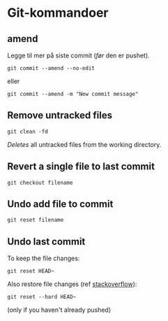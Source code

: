 # Git-kommandoer

## amend

Legge til mer på siste commit (*før* den er pushet).

```
git commit --amend --no-edit
```
eller
```
git commit --amend -m "New commit message"
```

## Remove untracked files

```
git clean -fd
```

*Deletes* all untracked files from the working directory.

## Revert a single file to last commit

```
git checkout filename
```

## Undo add file to commit

```
git reset filename
```

## Undo last commit

To keep the file changes:

```
git reset HEAD~
```

Also restore file changes (ref [stackoverflow](https://stackoverflow.com/questions/927358/how-to-undo-the-most-recent-commits-in-git)):

```
git reset --hard HEAD~
```

(only if you haven't already pushed)
